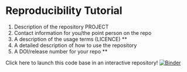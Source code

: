 # Reproducibility Tutorial 

1. Description of the repository PROJECT
2. Contact information for you/the point person on the repo 
3. A description of the usage terms (LICENCE) ** 
4. A detailed description of how to use the repository 
5. A DOI/release number for your repo ** 


Click here to launch this code base in an interactive repository! [![Binder](https://mybinder.org/badge_logo.svg)](https://mybinder.org/v2/gh/colebrookson/reproducibility-tutorial-repo/?urlpath=rstudio)
